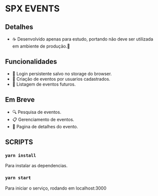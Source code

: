 # SPX EVENTS

## Detalhes

- ☕ Desenvolvido apenas para estudo, portando não deve ser utilizada em ambiente de produção.📔

## Funcionalidades

- 🔑 Login persistente salvo no storage do browser.
- 📑 Criação de eventos por usuarios cadastrados.
- 📜 Listagem de eventos futuros.

## Em Breve

- 🔍 Pesquisa de eventos.
- 📋 Gerenciamento de eventos.
- 📖 Pagina de detalhes do evento.

## SCRIPTS

### `yarn install`

Para instalar as dependencias.

### `yarn start`

Para iniciar o serviço, rodando em localhost:3000
